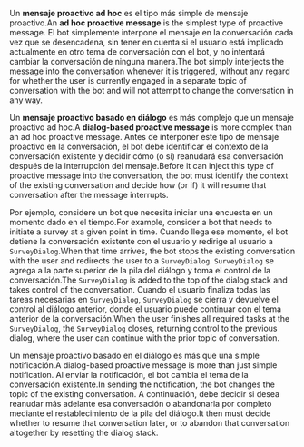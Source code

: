 <span data-ttu-id="02b41-101">Un **mensaje proactivo ad hoc** es el tipo más simple de mensaje proactivo.</span><span class="sxs-lookup"><span data-stu-id="02b41-101">An **ad hoc proactive message** is the simplest type of proactive message.</span></span> <span data-ttu-id="02b41-102">El bot simplemente interpone el mensaje en la conversación cada vez que se desencadena, sin tener en cuenta si el usuario está implicado actualmente en otro tema de conversación con el bot, y no intentará cambiar la conversación de ninguna manera.</span><span class="sxs-lookup"><span data-stu-id="02b41-102">The bot simply interjects the message into the conversation whenever it is triggered, without any regard for whether the user is currently engaged in a separate topic of conversation with the bot and will not attempt to change the conversation in any way.</span></span> 

<span data-ttu-id="02b41-103">Un **mensaje proactivo basado en diálogo** es más complejo que un mensaje proactivo ad hoc.</span><span class="sxs-lookup"><span data-stu-id="02b41-103">A **dialog-based proactive message** is more complex than an ad hoc proactive message.</span></span> <span data-ttu-id="02b41-104">Antes de interponer este tipo de mensaje proactivo en la conversación, el bot debe identificar el contexto de la conversación existente y decidir cómo (o si) reanudará esa conversación después de la interrupción del mensaje.</span><span class="sxs-lookup"><span data-stu-id="02b41-104">Before it can inject this type of proactive message into the conversation, the bot must identify the context of the existing conversation and decide how (or if) it will resume that conversation after the message interrupts.</span></span> 

<span data-ttu-id="02b41-105">Por ejemplo, considere un bot que necesita iniciar una encuesta en un momento dado en el tiempo.</span><span class="sxs-lookup"><span data-stu-id="02b41-105">For example, consider a bot that needs to initiate a survey at a given point in time.</span></span> <span data-ttu-id="02b41-106">Cuando llega ese momento, el bot detiene la conversación existente con el usuario y redirige al usuario a `SurveyDialog`.</span><span class="sxs-lookup"><span data-stu-id="02b41-106">When that time arrives, the bot stops the existing conversation with the user and redirects the user to a `SurveyDialog`.</span></span> <span data-ttu-id="02b41-107">`SurveyDialog` se agrega a la parte superior de la pila del diálogo y toma el control de la conversación.</span><span class="sxs-lookup"><span data-stu-id="02b41-107">The `SurveyDialog` is added to the top of the dialog stack and takes control of the conversation.</span></span> <span data-ttu-id="02b41-108">Cuando el usuario finaliza todas las tareas necesarias en `SurveyDialog`, `SurveyDialog` se cierra y devuelve el control al diálogo anterior, donde el usuario puede continuar con el tema anterior de la conversación.</span><span class="sxs-lookup"><span data-stu-id="02b41-108">When the user finishes all required tasks at the `SurveyDialog`, the `SurveyDialog` closes, returning control to the previous dialog, where the user can continue with the prior topic of conversation.</span></span>

<span data-ttu-id="02b41-109">Un mensaje proactivo basado en el diálogo es más que una simple notificación.</span><span class="sxs-lookup"><span data-stu-id="02b41-109">A dialog-based proactive message is more than just simple notification.</span></span> <span data-ttu-id="02b41-110">Al enviar la notificación, el bot cambia el tema de la conversación existente.</span><span class="sxs-lookup"><span data-stu-id="02b41-110">In sending the notification, the bot changes the topic of the existing conversation.</span></span> <span data-ttu-id="02b41-111">A continuación, debe decidir si desea reanudar más adelante esa conversación o abandonarla por completo mediante el restablecimiento de la pila del diálogo.</span><span class="sxs-lookup"><span data-stu-id="02b41-111">It then must decide whether to resume that conversation later, or to abandon that conversation altogether by resetting the dialog stack.</span></span> 